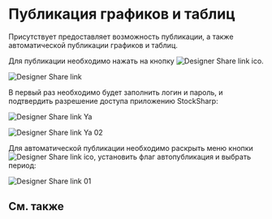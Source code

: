 # Публикация графиков и таблиц

Присутствует предоставляет возможность публикации, а также автоматической публикации графиков и таблиц. 

Для публикации необходимо нажать на кнопку ![Designer Share link ico](~/images/Designer_Share_link_ico.png). 

![Designer Share link](~/images/Designer_Share_link.png)

В первый раз необходимо будет заполнить логин и пароль, и подтвердить разрешение доступа приложению StockSharp:

![Designer Share link Ya](~/images/Designer_Share_link_Ya.png)

![Designer Share link Ya 02](~/images/Designer_Share_link_Ya_02.png)

Для автоматической публикации необходимо раскрыть меню кнопки ![Designer Share link ico](~/images/Designer_Share_link_ico.png), установить флаг автопубликация и выбрать период:

![Designer Share link 01](~/images/Designer_Share_link_01.png)

## См. также
